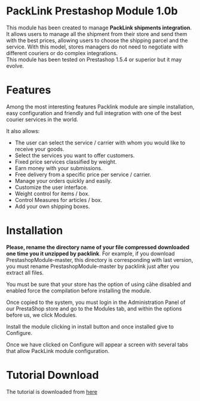 PackLink Prestashop Module 1.0b
===============================

This module has been created to manage <b>PackLink shipments integration</b>. It allows users to manage all the shipment from their store and send them with the best prices, allowing users to choose the shipping parcel and the service. With this model, stores managers do not need to negotiate with different couriers or do complex integrations.
<br>This module has been tested on Prestashop 1.5.4 or superior but it may evolve.

Features
========
Among the most interesting features Packlink module are simple installation, easy configuration and friendly and full integration with one of the best courier services in the world.

It also allows:<br/>
<ul>
<li>The user can select the service / carrier with whom you would like to receive your goods.</li>
<li>Select the services you want to offer customers.</li>
<li>Fixed price services classified by weight.</li>
<li>Earn money with your submissions.</li>
<li>Free delivery from a specific price per service / carrier.</li>
<li>Manage your orders quickly and easily.</li>
<li>Customize the user interface.</li>
<li>Weight control for items / box.</li>
<li>Control Measures for articles / box.</li>
<li>Add your own shipping boxes.</li>
</ul>

Installation
============

<p><b>Please, rename the directory name of your file compressed downloaded one time you it unzipped by packlink</b>. For example, if you download PrestashopModule-master, this directory is corresponding with last version, you must rename PrestashopModule-master by packlink just after you extract all files.</p>
<p>You must be sure that your store has the option of using cāhe disabled and enabled force the compilation before installing the module.</p>
<p>Once copied to the system, you must login in the Administration Panel of our PrestaShop store and go to the Modules tab, and within the options before us, we click Modules.</p>
<p>Install the module clicking in install button and once installed give to Configure.</p>
<p>Once we have clicked on Configure will appear a screen with several tabs that allow PackLink module configuration.</p>


Tutorial Download
=================
The tutorial is downloaded from <a href="http://api.packlink.com/docs/ManualUsuarioPS.pdf" target="_blank">here</a>

